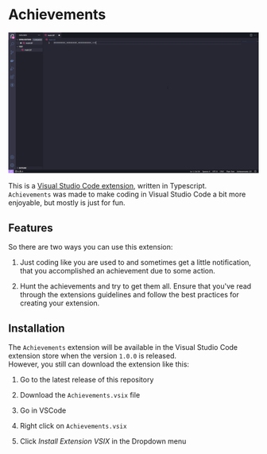# Achievements

![Demo](./media/Demo.gif)

This is a [Visual Studio Code extension](https://code.visualstudio.com/), written in Typescript. <br>
`Achievements` was made to make coding in Visual Studio Code a bit more enjoyable, but mostly is just for fun.

## Features

So there are two ways you can use this extension:
1. Just coding like you are used to and sometimes get a little notification, that you accomplished an achievement due to some action.

2. Hunt the achievements and try to get them all.
Ensure that you've read through the extensions guidelines and follow the best practices for creating your extension.

## Installation
The `Achievements` extension will be available in the Visual Studio Code extension store when the version `1.0.0` is released. <br>
However, you still can download the extension like this: <br>

1. Go to the latest release of this repository

2. Download the `Achievements.vsix` file

3. Go in VSCode

4. Right click on `Achievements.vsix`

5. Click *Install Extension VSIX* in the Dropdown menu